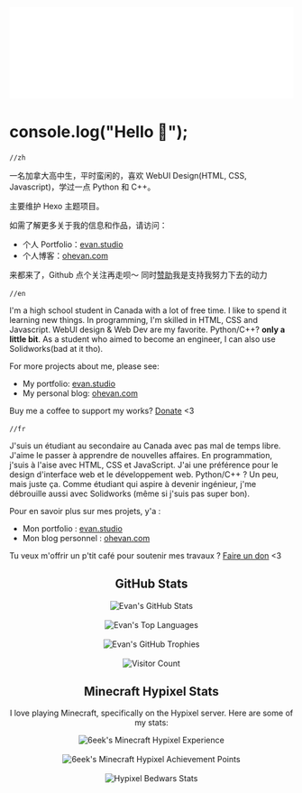 <p align="center"> 
  <a href="https://ohevan.com">
    <img src="https://github.com/EvanNotFound/EvanNotFound/blob/main/assets/evan-logo-neon-webkit.svg">
  </a>
</p>



# console.log("Hello 👋");

`//zh`

一名加拿大高中生，平时蛮闲的，喜欢 WebUI Design(HTML, CSS, Javascript)，学过一点 Python 和 C++。

主要维护 Hexo 主题项目。

如需了解更多关于我的信息和作品，请访问：
- 个人 Portfolio：[evan.studio](https://evan.studio)
- 个人博客：[ohevan.com](https://ohevan.com)

来都来了，Github 点个关注再走呗～ 同时[赞助](/DONATE.md)我是支持我努力下去的动力


`//en`

I'm a high school student in Canada with a lot of free time. I like to spend it learning new things. In programming, I'm skilled in HTML, CSS and Javascript. WebUI design & Web Dev are my favorite. Python/C++? **only a little bit**. As a student who aimed to become an engineer, I can also use Solidworks(bad at it tho).

For more projects about me, please see:

- My portfolio: [evan.studio](https://evan.studio)
- My personal blog: [ohevan.com](https://ohevan.com)

Buy me a coffee to support my works? [Donate](/DONATE.md) <3

`//fr`

J'suis un étudiant au secondaire au Canada avec pas mal de temps libre. J'aime le passer à apprendre de nouvelles affaires. En programmation, j'suis à l'aise avec HTML, CSS et JavaScript. J'ai une préférence pour le design d'interface web et le développement web. Python/C++ ? Un peu, mais juste ça. Comme étudiant qui aspire à devenir ingénieur, j'me débrouille aussi avec Solidworks (même si j'suis pas super bon).

Pour en savoir plus sur mes projets, y'a :

- Mon portfolio : [evan.studio](https://evan.studio)
- Mon blog personnel : [ohevan.com](https://ohevan.com)

Tu veux m'offrir un p'tit café pour soutenir mes travaux ? [Faire un don](/DONATE.md) <3


<h2 align="center">GitHub Stats</h2>

<div align="center">
  <img src="https://github-readme-stats.vercel.app/api?username=EvanNotFound&show_icons=true&count_private=true&hide_border=false&theme=flat&no-bg=true" alt="Evan's GitHub Stats"/>
</div>

<br>

<div align="center">
  <img src="https://github-readme-stats.vercel.app/api/top-langs/?username=EvanNotFound&layout=compact&hide_border=false&theme=flat&no-bg=true" alt="Evan's Top Languages"/>
</div>

<br>

<div align="center">
  <img src="https://github-profile-trophy.vercel.app/?username=EvanNotFound&theme=flat&column=4&margin-w=15&margin-h=15&no-frame=false&rank=-C,-B&no-bg=true" alt="Evan's GitHub Trophies"/>
</div>

<br>

<div align="center">
  <img src="https://profile-counter.glitch.me/{EvanNotFound}/count.svg" alt="Visitor Count" />
</div>


<h2 align="center">Minecraft Hypixel Stats</h2>

<p align="center">I love playing Minecraft, specifically on the Hypixel server. Here are some of my stats:</p>

<div align="center">
  <img width="500px" src="https://gen.plancke.io/exp/6eek.png" alt="6eek's Minecraft Hypixel Experience"/>
</div>

<br>

<div align="center">
  <img width="500px" src="https://gen.plancke.io/achievementPoints/6eek.png" alt="6eek's Minecraft Hypixel Achievement Points"/>
</div>

<br>

<div align="center">
  <img src="https://hypixel.paniek.de/signature/9056c9b7f68e4382b3387bb8d90b5e6f/general-tooltip" alt="Hypixel Bedwars Stats"/>
</div>

